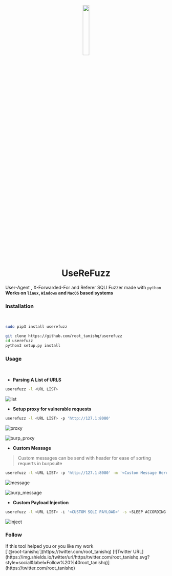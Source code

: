 <p align="center">
<img src="https://github.com/root-tanishq/userefuzz/blob/main/images/logo.png" width=20%>
</p>
<h1 align="center">
<b>UseReFuzz</b>
</h1>

User-Agent , X-Forwarded-For and Referer SQLI Fuzzer made with `python`<br/>
**Works on `linux`, `Windows` and `MacOS` based systems**
<h3><b>Installation</b></h3><br/>

```sh
sudo pip3 install userefuzz
```

```sh
git clone https://github.com/root_tanishq/userefuzz
cd userefuzz
python3 setup.py install
```
<h3><b>Usage</b></h3><br/>

- **Parsing A List of URLS**

```sh
userefuzz -l <URL LIST>
```
![list](https://github.com/root-tanishq/userefuzz/blob/main/images/parse_a_list.png)<br />

- **Setup proxy for vulnerable requests**

```sh
userefuzz -l <URL LIST> -p 'http://127.1:8080'
```
![proxy](https://github.com/root-tanishq/userefuzz/blob/main/images/proxy_setup.png)<br />

![burp_proxy](https://github.com/root-tanishq/userefuzz/blob/main/images/proxy_setup_burp.png)<br />

- **Custom Message**

> Custom messages can be send with header for ease of sorting requerts in burpsuite

```sh
userefuzz -l <URL LIST> -p 'http://127.1:8080' -m '<Custom Message Here>'
```

![message](https://github.com/root-tanishq/userefuzz/blob/main/images/custom_message.png)<br />

![burp_message](https://github.com/root-tanishq/userefuzz/blob/main/images/custom_message_burp.png)<br />

- **Custom Payload Injection**

```sh
userefuzz -l <URL LIST> -i '<CUSTOM SQLI PAYLOAD>' -s <SLEEP ACCORDING TO PAYLOAD>
```

![inject](https://github.com/root-tanishq/userefuzz/blob/main/images/custom_inject.png)<br />

<h3><b>Follow</b></h3>
If this tool helped you or you like my work<br/>
[`@root-tanishq`](https://twitter.com/root_tanishq)
[![Twitter URL](https://img.shields.io/twitter/url/https/twitter.com/root_tanishq.svg?style=social&label=Follow%20%40root_tanishq)](https://twitter.com/root_tanishq)
